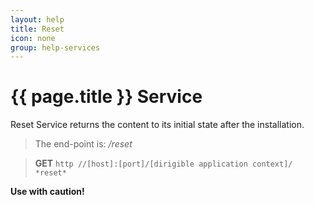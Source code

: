 ```yaml
---
layout: help
title: Reset
icon: none
group: help-services
---
```


{{ page.title }} Service
===

Reset Service returns the content to its initial state after the installation.

> The end-point is: */reset*

> **GET** `http //[host]:[port]/[dirigible application context]/ *reset*`

**Use with caution!**
